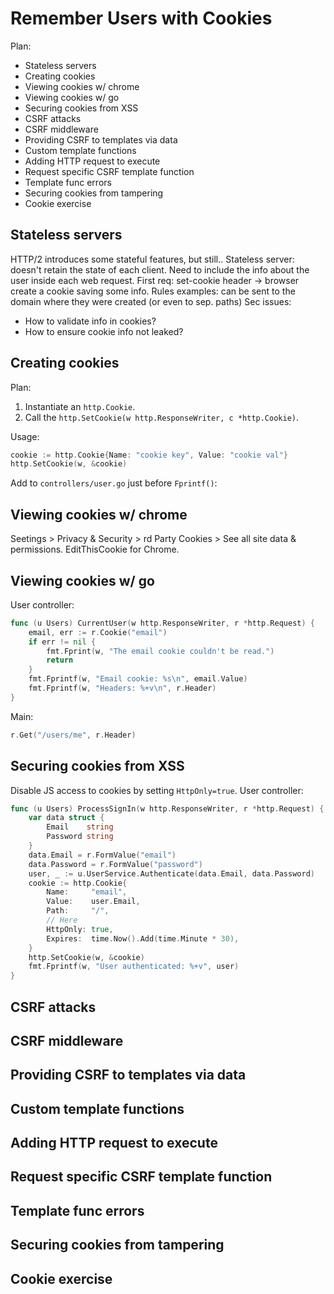# Remember Users with Cookies 

Plan: 
* Stateless servers 
* Creating cookies
* Viewing cookies w/ chrome
* Viewing cookies w/ go
* Securing cookies from XSS
* CSRF attacks
* CSRF middleware 
* Providing CSRF to templates via data
* Custom template functions 
* Adding HTTP request to execute 
* Request specific CSRF template function
* Template func errors 
* Securing cookies from tampering
* Cookie exercise 

## Stateless servers  

HTTP/2 introduces some stateful features, but still..
Stateless server: doesn't retain the state of each client. Need to include the info about the user inside each web request. 
First req: set-cookie header -> browser create a cookie saving some info. 
Rules examples: can be sent to the domain where they were created (or even to sep. paths)
Sec issues: 
* How to validate info in cookies?
* How to ensure cookie info not leaked? 

## Creating cookies 

Plan: 
1. Instantiate an `http.Cookie`.
2. Call the `http.SetCookie(w http.ResponseWriter, c *http.Cookie)`.

Usage: 
```go
cookie := http.Cookie{Name: "cookie key", Value: "cookie val"}
http.SetCookie(w, &cookie)
```
Add to `controllers/user.go` just before `Fprintf()`:



## Viewing cookies w/ chrome 

Seetings > Privacy & Security > rd Party Cookies > See all site data & permissions.
EditThisCookie for Chrome. 

## Viewing cookies w/ go 

User controller: 
```go
func (u Users) CurrentUser(w http.ResponseWriter, r *http.Request) {
	email, err := r.Cookie("email")
	if err != nil {
		fmt.Fprint(w, "The email cookie couldn't be read.")
		return
	}
	fmt.Fprintf(w, "Email cookie: %s\n", email.Value)
	fmt.Fprintf(w, "Headers: %+v\n", r.Header)
}
```
Main:
```go
r.Get("/users/me", r.Header)
```

## Securing cookies from XSS 

Disable JS access to cookies by setting `HttpOnly=true`. 
User controller: 
```go 
func (u Users) ProcessSignIn(w http.ResponseWriter, r *http.Request) {
	var data struct {
		Email    string
		Password string
	}
	data.Email = r.FormValue("email")
	data.Password = r.FormValue("password")
	user, _ := u.UserService.Authenticate(data.Email, data.Password)
	cookie := http.Cookie{
		Name:     "email",
		Value:    user.Email,
		Path:     "/",
        // Here
		HttpOnly: true, 
		Expires:  time.Now().Add(time.Minute * 30),
	}
	http.SetCookie(w, &cookie)
	fmt.Fprintf(w, "User authenticated: %+v", user)
}
```

## CSRF attacks 

## CSRF middleware  

## Providing CSRF to templates via data 

## Custom template functions  

## Adding HTTP request to execute  

## Request specific CSRF template function 

## Template func errors  

## Securing cookies from tampering 

## Cookie exercise  
